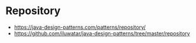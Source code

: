 # Repository

- https://java-design-patterns.com/patterns/repository/
- https://github.com/iluwatar/java-design-patterns/tree/master/repository